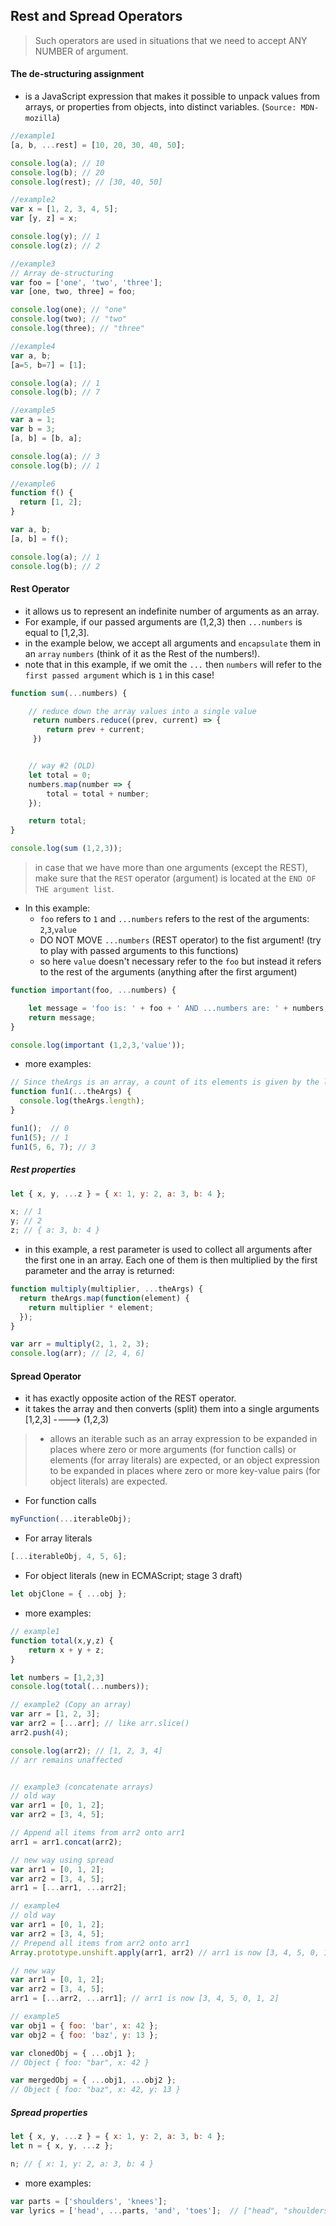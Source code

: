 ## Rest and Spread Operators

> Such operators are used in situations that we need to accept ANY NUMBER of argument.

#### The de-structuring assignment

* is a JavaScript expression that makes it possible to unpack values from arrays, or properties from objects, into distinct variables. (`Source: MDN-mozilla`)

```js
//example1
[a, b, ...rest] = [10, 20, 30, 40, 50];

console.log(a); // 10
console.log(b); // 20
console.log(rest); // [30, 40, 50]

//example2
var x = [1, 2, 3, 4, 5];
var [y, z] = x;

console.log(y); // 1
console.log(z); // 2

//example3
// Array de-structuring
var foo = ['one', 'two', 'three'];
var [one, two, three] = foo;

console.log(one); // "one"
console.log(two); // "two"
console.log(three); // "three"

//example4
var a, b;
[a=5, b=7] = [1];

console.log(a); // 1
console.log(b); // 7

//example5
var a = 1;
var b = 3;
[a, b] = [b, a];

console.log(a); // 3
console.log(b); // 1

//example6
function f() {
  return [1, 2];
}

var a, b;
[a, b] = f();

console.log(a); // 1
console.log(b); // 2
```

#### Rest Operator

* it allows us to represent an indefinite number of arguments as an array.
* For example, if our passed arguments are (1,2,3) then `...numbers` is equal to [1,2,3].
* in the example below, we accept all arguments and `encapsulate` them in an `array` `numbers` (think of it as the Rest of the numbers!).
* note that in this example, if we omit the `...` then `numbers` will refer to the `first passed argument` which is `1` in this case!

```js
function sum(...numbers) {

	// reduce down the array values into a single value
	 return numbers.reduce((prev, current) => {
		return prev + current;
	 })


	// way #2 (OLD)
	let total = 0;
	numbers.map(number => {
		total = total + number;
	});

	return total;
}

console.log(sum (1,2,3));
```

> in case that we have more than one arguments (except the REST), make sure that the `REST` operator (argument) is located at the `END OF THE argument list`.

* In this example:
    * `foo` refers to `1` and `...numbers` refers to the rest of the arguments: `2`,`3`,`value`
    * DO NOT MOVE `...numbers` (REST operator) to the fist argument! (try to play with passed arguments to this functions)
    * so here `value` doesn't necessary refer to the `foo` but instead it refers to the rest of the arguments (anything after the first argument)

```js
function important(foo, ...numbers) {

	let message = 'foo is: ' + foo + ' AND ...numbers are: ' + numbers;
	return message;
}

console.log(important (1,2,3,'value'));
```

* more examples:

```js
// Since theArgs is an array, a count of its elements is given by the length property:
function fun1(...theArgs) {
  console.log(theArgs.length);
}

fun1();  // 0
fun1(5); // 1
fun1(5, 6, 7); // 3
```

##### Rest properties

```js
let { x, y, ...z } = { x: 1, y: 2, a: 3, b: 4 };

x; // 1
y; // 2
z; // { a: 3, b: 4 }
```

* in this example, a rest parameter is used to collect all arguments after the first one in an array. Each one of them is then multiplied by the first parameter and the array is returned:

```js
function multiply(multiplier, ...theArgs) {
  return theArgs.map(function(element) {
    return multiplier * element;
  });
}

var arr = multiply(2, 1, 2, 3);
console.log(arr); // [2, 4, 6]
```

#### Spread Operator

* it has exactly opposite action of the REST operator.
* it takes the array and then converts (split) them into a single arguments [1,2,3] ----> (1,2,3)

> * allows an iterable such as an array expression to be expanded in places where zero or more arguments (for function calls) or elements (for array literals) are expected, or an object expression to be expanded in places where zero or more key-value pairs (for object literals) are expected.

* For function calls

```js
myFunction(...iterableObj);
```

* For array literals

```js
[...iterableObj, 4, 5, 6];
```

* For object literals (new in ECMAScript; stage 3 draft)

```js
let objClone = { ...obj };
```

* more examples:

```js
// example1
function total(x,y,z) {
	return x + y + z;
}

let numbers = [1,2,3]
console.log(total(...numbers));

// example2 (Copy an array)
var arr = [1, 2, 3];
var arr2 = [...arr]; // like arr.slice()
arr2.push(4);

console.log(arr2); // [1, 2, 3, 4]
// arr remains unaffected


// example3 (concatenate arrays)
// old way
var arr1 = [0, 1, 2];
var arr2 = [3, 4, 5];

// Append all items from arr2 onto arr1
arr1 = arr1.concat(arr2);

// new way using spread
var arr1 = [0, 1, 2];
var arr2 = [3, 4, 5];
arr1 = [...arr1, ...arr2];

// example4
// old way
var arr1 = [0, 1, 2];
var arr2 = [3, 4, 5];
// Prepend all items from arr2 onto arr1
Array.prototype.unshift.apply(arr1, arr2) // arr1 is now [3, 4, 5, 0, 1, 2]

// new way
var arr1 = [0, 1, 2];
var arr2 = [3, 4, 5];
arr1 = [...arr2, ...arr1]; // arr1 is now [3, 4, 5, 0, 1, 2]

// example5
var obj1 = { foo: 'bar', x: 42 };
var obj2 = { foo: 'baz', y: 13 };

var clonedObj = { ...obj1 };
// Object { foo: "bar", x: 42 }

var mergedObj = { ...obj1, ...obj2 };
// Object { foo: "baz", x: 42, y: 13 }
```

##### Spread properties

```js
let { x, y, ...z } = { x: 1, y: 2, a: 3, b: 4 };
let n = { x, y, ...z };

n; // { x: 1, y: 2, a: 3, b: 4 }
```

* more examples:

```js
var parts = ['shoulders', 'knees'];
var lyrics = ['head', ...parts, 'and', 'toes'];  // ["head", "shoulders", "knees", "and", "toes"]
```
